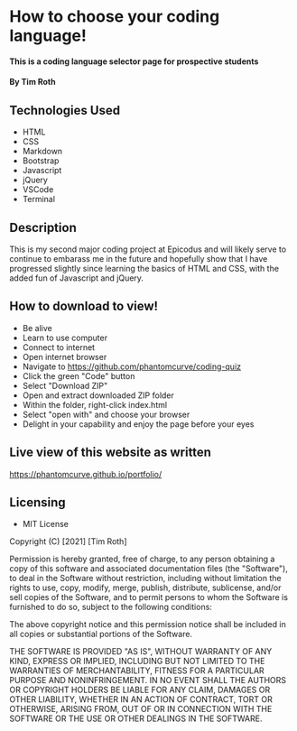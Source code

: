 # How to choose your coding language!

#### This is a coding language selector page for prospective students

#### By Tim Roth

## Technologies Used

* HTML
* CSS
* Markdown
* Bootstrap
* Javascript
* jQuery
* VSCode
* Terminal

## Description

This is my second major coding project at Epicodus and will likely serve to continue to embarass me in the future and hopefully show that I have progressed slightly since learning the basics of HTML and CSS, with the added fun of Javascript and jQuery.

## How to download to view!

* Be alive
* Learn to use computer
* Connect to internet
* Open internet browser
* Navigate to https://github.com/phantomcurve/coding-quiz
* Click the green "Code" button
* Select "Download ZIP"
* Open and extract downloaded ZIP folder
* Within the folder, right-click index.html
* Select "open with" and choose your browser
* Delight in your capability and enjoy the page before your eyes

## Live view of this website as written

https://phantomcurve.github.io/portfolio/

## Licensing

* MIT License 

Copyright (C) [2021] [Tim Roth]

Permission is hereby granted, free of charge, to any person obtaining
a copy of this software and associated documentation files (the
"Software"), to deal in the Software without restriction, including
without limitation the rights to use, copy, modify, merge, publish,
distribute, sublicense, and/or sell copies of the Software, and to
permit persons to whom the Software is furnished to do so, subject to
the following conditions:

The above copyright notice and this permission notice shall be
included in all copies or substantial portions of the Software.

THE SOFTWARE IS PROVIDED "AS IS", WITHOUT WARRANTY OF ANY KIND,
EXPRESS OR IMPLIED, INCLUDING BUT NOT LIMITED TO THE WARRANTIES OF
MERCHANTABILITY, FITNESS FOR A PARTICULAR PURPOSE AND
NONINFRINGEMENT. IN NO EVENT SHALL THE AUTHORS OR COPYRIGHT HOLDERS BE
LIABLE FOR ANY CLAIM, DAMAGES OR OTHER LIABILITY, WHETHER IN AN ACTION
OF CONTRACT, TORT OR OTHERWISE, ARISING FROM, OUT OF OR IN CONNECTION
WITH THE SOFTWARE OR THE USE OR OTHER DEALINGS IN THE SOFTWARE.